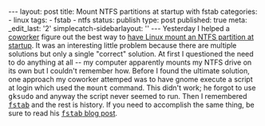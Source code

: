 --- layout: post title: Mount NTFS partitions at startup with fstab categories: - linux tags: - fstab - ntfs status: publish type: post published: true meta: \_edit\_last: \'2\' simplecatch-sidebarlayout: \'\' --- Yesterday I helped a [coworker][1] figure out the best way to [have Linux mount an NTFS partition at startup][2]. It was an interesting little problem because there are multiple solutions but only a single \"correct\" solution. At first I questioned the need to do anything at all -- my computer apparently mounts my NTFS drive on its own but I couldn\'t remember how. Before I found the ultimate solution, one approach my coworker attemped was to have gnome execute a script at login which used the <tt>mount</tt> command. This didn\'t work; he forgot to use <tt>gksudo</tt> and anyway the script never seemed to run. Then I remembered <tt>[fstab][3]</tt> and the rest is history. If you need to accomplish the same thing, be sure to read his [<tt>fstab</tt> blog post][2]. 

[1]: http://dollopofdesi.blogspot.com
[2]: http://dollopofdesi.blogspot.com/2009/07/loading-windows-partition-at-bootup-in.html
[3]: https://help.ubuntu.com/community/Fstab
